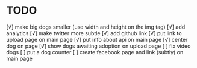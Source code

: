 TODO
====

[√] make big dogs smaller (use width and height on the img tag)
[√] add analytics
[√] make twitter more subtle
[√] add github link
[√] put link to upload page on main page
[√] put info about api on main page
[√] center dog on page
[√] show dogs awaiting adoption on upload page
[ ] fix video dogs
[ ] put a dog counter
[ ] create facebook page and link (subtly) on main page